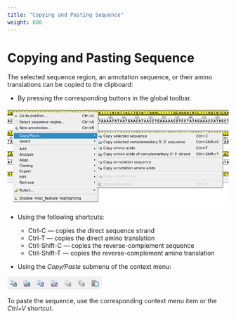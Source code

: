 ```yaml
---
title: "Copying and Pasting Sequence"
weight: 800
---
```


# Copying and Pasting Sequence

The selected sequence region, an annotation sequence, or their amino translations can be copied to the clipboard:

- By pressing the corresponding buttons in the global toolbar.

![Toolbar Image](/images/65929422/65929423.png)

- Using the following shortcuts:
  - Ctrl-C — copies the direct sequence strand
  - Ctrl-T — copies the direct amino translation
  - Ctrl-Shift-C — copies the reverse-complement sequence
  - Ctrl-Shift-T — copies the reverse-complement amino translation

- Using the _Copy/Paste_ submenu of the context menu:

![Context Menu Image](/images/65929422/65929424.png)

To paste the sequence, use the corresponding context menu item or the _Ctrl+V_ shortcut.